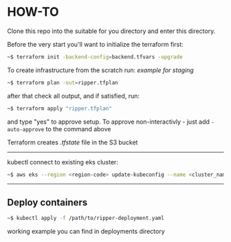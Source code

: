 # HOW-TO

Clone this repo into the suitable for you directory and enter this directory.

Before the very start you'll want to initialize the terraform first:

```bash
~$ terraform init -backend-config=backend.tfvars -upgrade
```

To create infrastructure from the scratch run:
*example for staging*

```bash
~$ terraform plan -out=ripper.tfplan
```

after that check all output, and if satisfied, run:

```bash
~$ terraform apply "ripper.tfplan"
```

and type "yes" to approve setup.
To approve non-interactivly - just add `-auto-approve` to the command above

Terraform creates *.tfstate* file in the S3 bucket 

---
kubectl connect to existing eks cluster:

```bash
~$ aws eks --region <region-code> update-kubeconfig --name <cluster_name>
```
---
## Deploy containers
```bash
~$ kubectl apply -f /path/to/ripper-deployment.yaml
```
working example you can find in deployments directory
